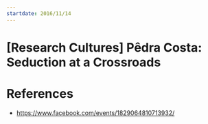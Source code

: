 ```yaml
---
startdate: 2016/11/14
---
```

# [Research Cultures] Pêdra Costa: Seduction at a Crossroads

# References
* https://www.facebook.com/events/1829064810713932/
